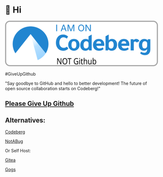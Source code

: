 # 👋 Hi

![I am on Codeberg, Not Github](https://raw.githubusercontent.com/ProgramminCat/ProgramminCat/main/Untitled.svg)

#GiveUpGithub

"Say goodbye to GitHub and hello to better development! The future of open source collaboration starts on Codeberg!"


## [Please Give Up Github](https://giveupgithub.org)

## Alternatives:

[Codeberg](https://codeberg.org/)

[NotABug](https://notabug.org/)

Or Self Host:

[Gitea](https://gitea.io/)

[Gogs](https://gogs.io/)

